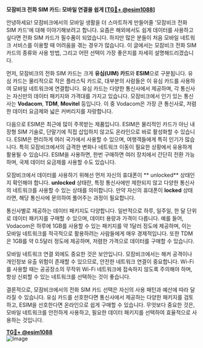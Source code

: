 **모잠비크 전화 SIM 카드: 모바일 연결을 쉽게 [[TG💪+ @esim1088](https://t.me/s/esim1088)]**

안녕하세요! 모잠비크에서의 모바일 생활을 더 스마트하게 만들어줄 '모잠비크 전화 SIM 카드'에 대해 이야기해보려고 합니다. 요즘은 해외에서도 쉽게 데이터를 사용하고 싶다면 전화 SIM 카드가 필수품이 되었습니다. 하지만 많은 분들이 처음 모바일 네트워크 서비스를 이용할 때 어려움을 겪는 경우가 많습니다. 이 글에서는 모잠비크 전화 SIM 카드의 종류와 사용 방법, 그리고 어떤 선택이 가장 좋은지를 자세히 설명해드리겠습니다.

먼저, 모잠비크의 전화 SIM 카드는 크게 **유심(UIM) 카드**와 **ESIM**으로 구분됩니다. 유심 카드는 물리적으로 작은 플라스틱 카드로, 대부분의 사람들은 이 유심 카드를 사용하여 모바일 네트워크에 연결합니다. 유심 카드는 다양한 통신사에서 제공하며, 각 통신사는 자신만의 데이터 패키지와 가격대를 가지고 있습니다. 모잠비크에서 인기 있는 통신사는 **Vodacom**, **TDM**, **Movitel** 등입니다. 이 중 Vodacom은 가장 큰 통신사로, 저렴한 데이터 요금제와 넓은 커버리지를 자랑합니다.

다음으로 ESIM은 최근에 많이 주목받는 제품입니다. ESIM은 물리적인 카드가 아닌 내장형 SIM 기술로, 단말기에 직접 삽입하지 않고도 온라인으로 바로 활성화할 수 있습니다. ESIM은 편리하게 여러 국가에서 사용할 수 있으며, 여행객들에게 특히 인기가 많습니다. 특히 모잠비크에서의 급격한 변화나 네트워크 이동이 필요한 상황에서 유용하게 활용될 수 있습니다. ESIM을 사용하면, 한번 구매하면 여러 장치에서 간단히 전환 가능하며, 국제 데이터 요금제를 사용할 수도 있습니다.

모잠비크에서 데이터를 사용하기 위해선 먼저 자신의 휴대폰이 ** unlocked** 상태인지 확인해야 합니다. **unlocked** 상태란, 특정 통신사에만 제한되지 않고 다양한 통신사의 네트워크를 사용할 수 있는 상태를 의미합니다. 만약 자신의 휴대폰이 **locked** 상태라면, 해당 통신사에 문의하여 풀어주는 과정이 필요합니다.

통신사별로 제공하는 데이터 패키지도 다양합니다. 일반적으로 하루, 일주일, 한 달 단위로 데이터 패키지를 구매할 수 있으며, 데이터 용량과 가격이 다릅니다. 예를 들어, Vodacom은 하루에 1GB를 사용할 수 있는 패키지를 약 1달러 정도에 제공하며, 이는 모바일 네트워크를 적극적으로 활용하려는 사람들에게 매우 경제적입니다. 또한 TDM은 1GB를 약 0.5달러 정도에 제공하며, 저렴한 가격으로 데이터를 구매할 수 있습니다.

모바일 네트워크 연결 외에도 중요한 것은 보안입니다. 모잠비크에서는 해커 공격이나 개인정보 유출 위험이 존재할 수 있으므로, 안전한 네트워크 연결이 중요합니다. Wi-Fi를 사용할 때는 공공장소의 무작위 Wi-Fi 네트워크에 접속하지 않도록 주의해야 하며, 항상 신뢰할 수 있는 네트워크를 선택하는 것이 좋습니다.

결론적으로, 모잠비크에서의 전화 SIM 카드 선택은 자신의 사용 패턴과 예산에 따라 달라질 수 있습니다. 유심 카드를 선호한다면 통신사에서 제공하는 다양한 패키지를 검토하고, ESIM을 선호한다면 온라인으로 쉽게 구매할 수 있습니다. 무엇보다 중요한 것은, 모바일 네트워크를 안전하게 사용하고, 필요한 데이터 패키지를 선택하여 효율적으로 사용하는 것입니다.

**[TG💪+ @esim1088](https://t.me/s/esim1088)**  
![Image](https://i.postimg.cc/Y0z9fWf4/image.png)